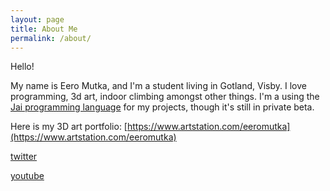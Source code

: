 ```yaml
---
layout: page
title: About Me
permalink: /about/
---
```


Hello!

My name is Eero Mutka, and I'm a student living in Gotland, Visby. I love programming, 3d art, indoor climbing amongst other things. I'm a using the [Jai programming language](https://github.com/Jai-Community/Jai-Community-Library/wiki/) for my projects, though it's still in private beta.

Here is my 3D art portfolio: [https://www.artstation.com/eeromutka](https://www.artstation.com/eeromutka)

[twitter](https://twitter.com/EeroMutka)

[youtube](https://www.youtube.com/channel/UC0hAL_E6hBdQW0y6Cl94SLA)